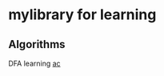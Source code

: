 mylibrary for learning
======================

Algorithms
----------


DFA learning [ac](https://github.com/gccli/mylibrary/blob/master/codes/algorithm/ac/README.md)
